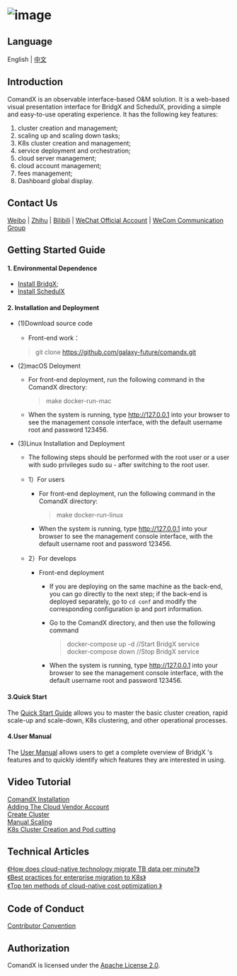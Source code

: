 ![image](https://user-images.githubusercontent.com/94337797/145354238-42473c28-a928-4ec5-84fb-7204db088283.png)
=====


Language
----

English | [中文](https://github.com/galaxy-future/comandx/blob/main/docs/CH-README.md)

Introduction
-----

ComandX is an observable interface-based O&M solution. It is a web-based visual presentation interface for BridgX and SchedulX, providing a simple and easy-to-use operating experience.
It has the following key features:
1. cluster creation and management;
2. scaling up and scaling down tasks;
3. K8s cluster creation and management;
4. service deployment and orchestration;
5. cloud server management;
6. cloud account management;
7. fees management;
8. Dashboard global display.



Contact Us
----

[Weibo](https://weibo.com/galaxyfuture) | [Zhihu](https://www.zhihu.com/org/xing-yi-wei-lai) | [Bilibili](https://space.bilibili.com/2057006251)
| [WeChat Official Account](https://github.com/galaxy-future/comandx/blob/main/docs/resource/wechat_official_account.md)
| [WeCom Communication Group](https://github.com/galaxy-future/comandx/blob/main/docs/resource/wechat.md)

Getting Started Guide
----

#### 1. Environmental Dependence

- [Install BridgX](https://github.com/galaxy-future/bridgx/blob/dev/docs/EN-README.md);
- [Install SchedulX](https://github.com/galaxy-future/bridgx/blob/dev/docs/EN-README.md)

#### 2. Installation and Deployment

* (1)Download source code

  - Front-end work：
  > git clone https://github.com/galaxy-future/comandx.git

* (2)macOS Deloyment
  - For front-end deployment, run the following command in the ComandX directory:
    > make docker-run-mac
   
  - When the system is running, type http://127.0.0.1 into your browser to see the management console interface, with the default username root and password 123456.

* (3)Linux Installation and Deployment

  - The following steps should be performed with the root user or a user with sudo privileges sudo su - after switching to the root user.
  - 1）For users
    - For front-end deployment, run the following command in the ComandX directory:
      > make docker-run-linux
    -	When the system is running, type http://127.0.0.1 into your browser to see the management console interface, with the default username root and password 123456.

  - 2）For develops
    - Front-end deployment
      - If you are deploying on the same machine as the back-end, you can go directly to the next step; if the back-end is deployed separately, go to `cd conf` and modify the corresponding configuration ip and port information.
      - Go to the ComandX directory, and then use the following command
        > docker-compose up -d //Start BridgX service <br>
        > docker-compose down //Stop BridgX service  <br>

      - When the system is running, type http://127.0.0.1 into your browser to see the management console interface, with the default username root and password 123456.
#### 3.Quick Start  

The [Quick Start Guide](https://github.com/galaxy-future/comandx/blob/main/docs/en-getting-started.md) allows you to master the basic cluster creation, rapid scale-up and scale-down, K8s clustering, and other operational processes.

#### 4.User Manual  
The [User Manual](https://github.com/galaxy-future/comandx/blob/main/docs/en-user-manual.md) allows users to get a complete overview of BridgX 's features and to quickly identify which features they are interested in using.

Video Tutorial
------
[ComandX Installation](https://www.bilibili.com/video/BV1n34y167o8/) <br>
[Adding The Cloud Vendor Account](https://www.bilibili.com/video/BV1Jr4y1S7q4/)  <br>
[Create Cluster](https://www.bilibili.com/video/BV1Wb4y1v7jw/)   <br>
[Manual Scaling](https://www.bilibili.com/video/BV1bm4y197QD/)  <br>
[K8s Cluster Creation and Pod cutting](https://www.bilibili.com/video/BV1FY411p7rE/) <br>


Technical Articles
------
[《How does cloud-native technology migrate TB data per minute?》](https://zhuanlan.zhihu.com/p/442746588)<br>
[《Best practices for enterprise migration to K8s》](https://zhuanlan.zhihu.com/p/445131885) <br>
[《Top ten methods of cloud-native cost optimization 》](https://zhuanlan.zhihu.com/p/448405809)<br>

Code of Conduct
------
[Contributor Convention](https://github.com/galaxy-future/comandx/blob/main/CODE_OF_CONDUCT)

Authorization
-----

ComandX is licensed under the [Apache License 2.0](https://github.com/galaxy-future/comandx/blob/main/LICENSE).


